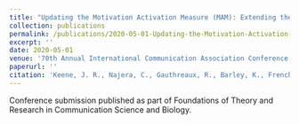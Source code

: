 ```yaml
---
title: "Updating the Motivation Activation Measure (MAM): Extending the Theoretical Utility of Neurobiological Predictors within Communication Science"
collection: publications
permalink: /publications/2020-05-01-Updating-the-Motivation-Activation-Measure
excerpt: ''
date: 2020-05-01
venue: '70th Annual International Communication Association Conference'
paperurl: ''
citation: 'Keene, J. R., Najera, C., Gauthreaux, R., Barley, K., French, S., Terrell, P. A., Prettyman, D., & Saenz, R. (2020, May 1). Updating the Motivation Activation Measure (MAM): Extending the Theoretical and Methodological Utility of Neurobiological Predictors within Communication Science. 70th Annual International Communication Association Conference, Virtual.'
---
```


Conference submission published as part of Foundations of Theory and Research in Communication Science and Biology.
